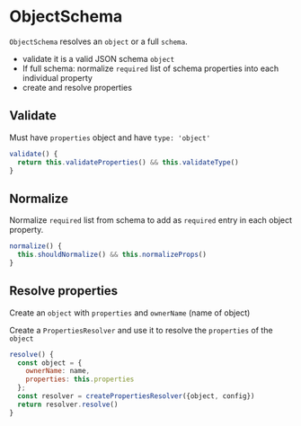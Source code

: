 # ObjectSchema

`ObjectSchema` resolves an `object` or a full `schema`.

- validate it is a valid JSON schema `object`
- If full schema: normalize `required` list of schema properties into each individual property
- create and resolve properties

## Validate

Must have `properties` object and have `type: 'object'`

```js
validate() {
  return this.validateProperties() && this.validateType()
}
```

## Normalize

Normalize `required` list from schema to add as `required` entry in each object property.

```js
normalize() {
  this.shouldNormalize() && this.normalizeProps()
}
```

## Resolve properties

Create an `object` with `properties` and `ownerName` (name of object)

Create a `PropertiesResolver` and use it to resolve the `properties` of the `object`

```js
resolve() {
  const object = {
    ownerName: name,
    properties: this.properties
  };
  const resolver = createPropertiesResolver({object, config})
  return resolver.resolve()
}
```
